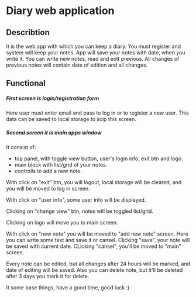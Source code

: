 # Diary web application

## Describtion

It is the web app with which you can keep a diary.
You must register and system will keep your notes.
App will save your notes with date, when you write it.
You can write new notes, read and edit previous.
All changes of previous notes will contain date of edition and all changes.

## Functional

##### First screen is login/registration form

Here user must enter email and pass to log in or to register a new user.
This data can be saved to local storage to scip this screen.

##### Second screen it is main apps window 

It consist of:
- top panel, with toggle view button, user's login info, exit btn and logo.
- main block with list/grid of your notes.
- controlls to add a new note.

With click on "exit" btn, you will logout, local storage will be cleared, and you will be moved to log in screen.

With click on "user info", some user info will be displayed.

Clicking on "change view" btn, notes will be toggled list/grid.

Clicking on logo will move you to main screen.

With click on "new note" you will be moved to "add new note" screen.
Here you can write some text and save it or cansel.
Clicking "save", your note will be saved with current date.
CLicking "cansel", you'll be moved to "main" screen.

Every note can be edited, but all changes after 24 hours will be marked, and date of editing will be saved. 
Also you can delete note, but it'll be deleted after 3 days you mark it for delete.

It some base things, have a good time, good luck :)